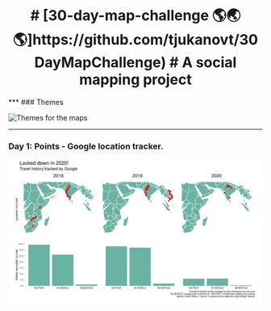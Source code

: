 <h1 align="center">
# [30-day-map-challenge 🌎🌏🌎]https://github.com/tjukanovt/30DayMapChallenge) 
# A social mapping project 
</h1>
***
### Themes

![Themes for the maps](https://raw.githubusercontent.com/tjukanovt/30DayMapChallenge/master/images/map_challenge_themes_2020.jpg)

***
### Day 1: Points - Google location tracker.

![](https://github.com/surbhi-bh/30-day-map-challenge/blob/main/VIZ/day1_points_googlelocation.png)
